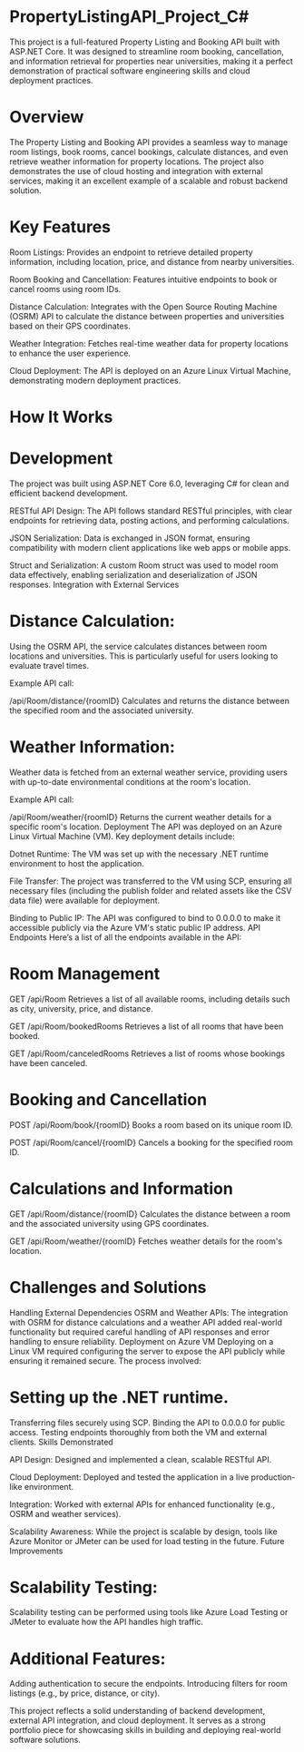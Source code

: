 # PropertyListingAPI_Project_C#

This project is a full-featured Property Listing and Booking API built with ASP.NET Core. It was designed to streamline room booking, cancellation, and information retrieval for properties near universities, making it a perfect demonstration of practical software engineering skills and cloud deployment practices.

# Overview

The Property Listing and Booking API provides a seamless way to manage room listings, book rooms, cancel bookings, calculate distances, and even retrieve weather information for property locations. The project also demonstrates the use of cloud hosting and integration with external services, making it an excellent example of a scalable and robust backend solution.

# Key Features
Room Listings: Provides an endpoint to retrieve detailed property information, including location, price, and distance from nearby universities.

Room Booking and Cancellation: Features intuitive endpoints to book or cancel rooms using room IDs.

Distance Calculation: Integrates with the Open Source Routing Machine (OSRM) API to calculate the distance between properties and universities based on their GPS coordinates.

Weather Integration: Fetches real-time weather data for property locations to enhance the user experience.

Cloud Deployment: The API is deployed on an Azure Linux Virtual Machine, demonstrating modern deployment practices.

# How It Works
# Development
The project was built using ASP.NET Core 6.0, leveraging C# for clean and efficient backend development.

RESTful API Design: The API follows standard RESTful principles, with clear endpoints for retrieving data, posting actions, and performing calculations.

JSON Serialization: Data is exchanged in JSON format, ensuring compatibility with modern client applications like web apps or mobile apps.

Struct and Serialization: A custom Room struct was used to model room data effectively, enabling serialization and deserialization of JSON responses.
Integration with External Services

# Distance Calculation:
Using the OSRM API, the service calculates distances between room locations and universities. This is particularly useful for users looking to evaluate travel times.

Example API call:

/api/Room/distance/{roomID}
Calculates and returns the distance between the specified room and the associated university.

# Weather Information:
Weather data is fetched from an external weather service, providing users with up-to-date environmental conditions at the room's location.

Example API call:

/api/Room/weather/{roomID}
Returns the current weather details for a specific room's location.
Deployment
The API was deployed on an Azure Linux Virtual Machine (VM). Key deployment details include:

Dotnet Runtime: The VM was set up with the necessary .NET runtime environment to host the application.

File Transfer: The project was transferred to the VM using SCP, ensuring all necessary files (including the publish folder and related assets like the CSV data file) were available for deployment.

Binding to Public IP: The API was configured to bind to 0.0.0.0 to make it accessible publicly via the Azure VM's static public IP address.
API Endpoints
Here’s a list of all the endpoints available in the API:

# Room Management
GET /api/Room
Retrieves a list of all available rooms, including details such as city, university, price, and distance.

GET /api/Room/bookedRooms
Retrieves a list of all rooms that have been booked.

GET /api/Room/canceledRooms
Retrieves a list of rooms whose bookings have been canceled.

# Booking and Cancellation
POST /api/Room/book/{roomID}
Books a room based on its unique room ID.

POST /api/Room/cancel/{roomID}
Cancels a booking for the specified room ID.

# Calculations and Information
GET /api/Room/distance/{roomID}
Calculates the distance between a room and the associated university using GPS coordinates.

GET /api/Room/weather/{roomID}
Fetches weather details for the room's location.

# Challenges and Solutions
Handling External Dependencies
OSRM and Weather APIs: The integration with OSRM for distance calculations and a weather API added real-world functionality but required careful handling of API responses and error handling to ensure reliability.
Deployment on Azure VM
Deploying on a Linux VM required configuring the server to expose the API publicly while ensuring it remained secure. The process involved:

# Setting up the .NET runtime.
Transferring files securely using SCP.
Binding the API to 0.0.0.0 for public access.
Testing endpoints thoroughly from both the VM and external clients.
Skills Demonstrated

API Design: Designed and implemented a clean, scalable RESTful API.

Cloud Deployment: Deployed and tested the application in a live production-like environment.

Integration: Worked with external APIs for enhanced functionality (e.g., OSRM and weather services).

Scalability Awareness: While the project is scalable by design, tools like Azure Monitor or JMeter can be used for load testing in the future.
Future Improvements

# Scalability Testing:
Scalability testing can be performed using tools like Azure Load Testing or JMeter to evaluate how the API handles high traffic.

# Additional Features:
Adding authentication to secure the endpoints.
Introducing filters for room listings (e.g., by price, distance, or city).

This project reflects a solid understanding of backend development, external API integration, and cloud deployment. It serves as a strong portfolio piece for showcasing skills in building and deploying real-world software solutions.
